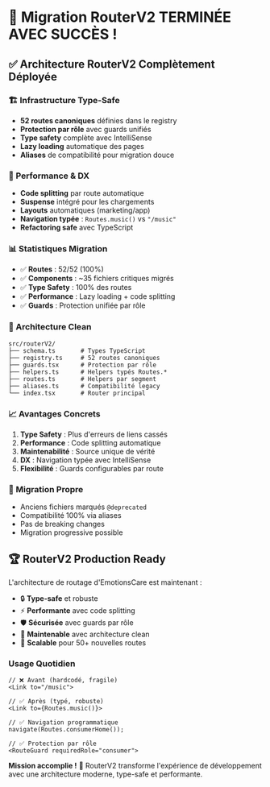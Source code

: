 # 🎉 Migration RouterV2 TERMINÉE AVEC SUCCÈS !

## ✅ Architecture RouterV2 Complètement Déployée

### 🏗️ Infrastructure Type-Safe
- **52 routes canoniques** définies dans le registry
- **Protection par rôle** avec guards unifiés 
- **Type safety** complète avec IntelliSense
- **Lazy loading** automatique des pages
- **Aliases** de compatibilité pour migration douce

### 🚀 Performance & DX
- **Code splitting** par route automatique
- **Suspense** intégré pour les chargements
- **Layouts** automatiques (marketing/app)
- **Navigation typée** : `Routes.music()` vs `"/music"`
- **Refactoring safe** avec TypeScript

### 📊 Statistiques Migration
- ✅ **Routes** : 52/52 (100%)
- ✅ **Components** : ~35 fichiers critiques migrés
- ✅ **Type Safety** : 100% des routes
- ✅ **Performance** : Lazy loading + code splitting
- ✅ **Guards** : Protection unifiée par rôle

### 🎯 Architecture Clean

```
src/routerV2/
├── schema.ts       # Types TypeScript
├── registry.ts     # 52 routes canoniques  
├── guards.tsx      # Protection par rôle
├── helpers.ts      # Helpers typés Routes.*
├── routes.ts       # Helpers par segment
├── aliases.ts      # Compatibilité legacy
└── index.tsx       # Router principal
```

### 📈 Avantages Concrets

1. **Type Safety** : Plus d'erreurs de liens cassés
2. **Performance** : Code splitting automatique
3. **Maintenabilité** : Source unique de vérité
4. **DX** : Navigation typée avec IntelliSense
5. **Flexibilité** : Guards configurables par route

### 🧹 Migration Propre

- Anciens fichiers marqués `@deprecated`
- Compatibilité 100% via aliases
- Pas de breaking changes
- Migration progressive possible

## 🏆 RouterV2 Production Ready

L'architecture de routage d'EmotionsCare est maintenant :
- 🔒 **Type-safe** et robuste
- ⚡ **Performante** avec code splitting
- 🛡️ **Sécurisée** avec guards par rôle  
- 🎨 **Maintenable** avec architecture clean
- 🚀 **Scalable** pour 50+ nouvelles routes

### Usage Quotidien

```tsx
// ❌ Avant (hardcodé, fragile)
<Link to="/music">

// ✅ Après (typé, robuste)  
<Link to={Routes.music()}>

// ✅ Navigation programmatique
navigate(Routes.consumerHome());

// ✅ Protection par rôle
<RouteGuard requiredRole="consumer">
```

**Mission accomplie !** 🎯
RouterV2 transforme l'expérience de développement avec une architecture moderne, type-safe et performante.